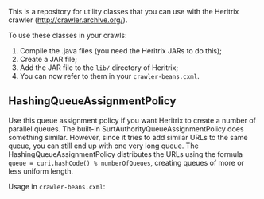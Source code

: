 This is a repository for utility classes that you can use with the Heritrix crawler (http://crawler.archive.org/).

To use these classes in your crawls:

1. Compile the .java files (you need the Heritrix JARs to do this);
2. Create a JAR file;
3. Add the JAR file to the `lib/` directory of Heritrix;
4. You can now refer to them in your `crawler-beans.cxml`.

## HashingQueueAssignmentPolicy

Use this queue assignment policy if you want Heritrix to create a number of parallel queues. The built-in SurtAuthorityQueueAssignmentPolicy does something similar. However, since it tries to add similar URLs to the same queue, you can still end up with one very long queue. The HashingQueueAssignmentPolicy distributes the URLs using the formula `queue = curi.hashCode() % numberOfQueues`, creating queues of more or less uniform length.

Usage in `crawler-beans.cxml`:

>  <bean id="queueAssignmentPolicy" 
>    class="org.archiveteam.crawler.frontier.HashingQueueAssignmentPolicy">
>    <property name="parallelQueues" value="5" />
>  </bean>

